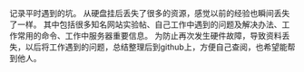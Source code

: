 记录平时遇到的坑。
从硬盘挂后丢失了很多的资源，感觉以前的经验也瞬间丢失了一样。
其中包括很多知名网站实验帖、自己工作中遇到的问题及解决办法、工作常用的命令、工作中服务器重要信息。
为防止再次发生硬件故障，导致资料丢失，以后将工作遇到的问题，总结整理后到github上，方便自己查阅，也希望能帮到他人。

